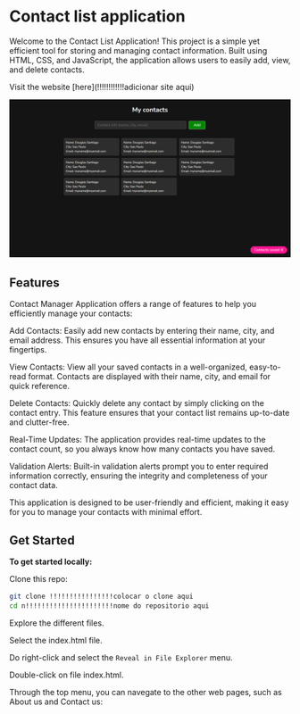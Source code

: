 # Contact list application

Welcome to the Contact List Application! This project is a simple yet efficient 
tool for storing and managing contact information. Built using HTML, CSS, and 
JavaScript, the application allows users to easily add, view, and delete 
contacts.

Visit the website [here](!!!!!!!!!!!!adicionar site aqui) 

![](./assets/img/readme1.png)

## Features 

Contact Manager Application offers a range of features to help you efficiently 
manage your contacts:

Add Contacts: Easily add new contacts by entering their name, city, and email 
address. This ensures you have all essential information at your fingertips.

View Contacts: View all your saved contacts in a well-organized, easy-to-read 
format. Contacts are displayed with their name, city, and email for quick 
reference.

Delete Contacts: Quickly delete any contact by simply clicking on the contact 
entry. This feature ensures that your contact list remains up-to-date and 
clutter-free.

Real-Time Updates: The application provides real-time updates to the contact 
count, so you always know how many contacts you have saved.

Validation Alerts: Built-in validation alerts prompt you to enter required 
information correctly, ensuring the integrity and completeness of your contact 
data.

This application is designed to be user-friendly and efficient, making it easy 
for you to manage your contacts with minimal effort.
 
## Get Started

**To get started locally:**

Clone this repo:

```bash
git clone !!!!!!!!!!!!!!!!colocar o clone aqui
cd n!!!!!!!!!!!!!!!!!!!!!!nome do repositorio aqui
```
Explore the different files.

Select the index.html file.

Do right-click and select the `Reveal in File Explorer` menu.

Double-click on file index.html.

Through the top menu, you can navegate to the other web pages, such as 
About us and Contact us:
<br/>